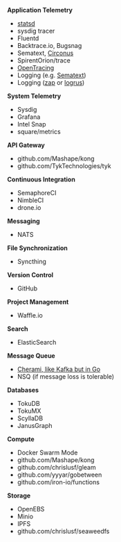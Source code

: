 **Application Telemetry**

- [statsd](https://codeascraft.com/2011/02/15/measure-anything-measure-everything/)
- sysdig tracer
- Fluentd
- Backtrace.io, Bugsnag
- Sematext, [Circonus](https://github.com/circonus-labs/circonus-gometrics)
- SpirentOrion/trace
- [OpenTracing](http://opentracing.io/documentation/pages/supported-tracers)
- Logging (e.g. [Sematext](https://www.quora.com/What-is-a-best-practice-for-log-management-for-dockerized-apps/answer/Stefan-Thies-1))
- Logging ([zap](https://github.com/uber-go/zap) or [logrus](https://github.com/sirupsen/logrus))

**System Telemetry**

- Sysdig
- Grafana
- Intel Snap
- square/metrics

**API Gateway**

- github.com/Mashape/kong
- github.com/TykTechnologies/tyk

**Continuous Integration**

- SemaphoreCI
- NimbleCI
- drone.io

**Messaging**

- NATS

**File Synchronization**

- Syncthing

**Version Control**

- GitHub

**Project Management**

- Waffle.io

**Search**

- ElasticSearch

**Message Queue**

- [Cherami, like Kafka but in Go](https://eng.uber.com/cherami/)
- NSQ (if message loss is tolerable)

**Databases**

- TokuDB
- TokuMX
- ScyllaDB
- JanusGraph

**Compute**

- Docker Swarm Mode
- github.com/Mashape/kong
- github.com/chrislusf/gleam
- github.com/yyyar/gobetween
- github.com/iron-io/functions

**Storage**

- OpenEBS
- Minio
- IPFS
- github.com/chrislusf/seaweedfs
